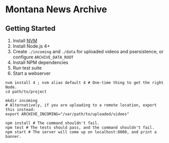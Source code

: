 # Montana News Archive

## Getting Started

1. Install [NVM](https://github.com/creationix/nvm)
1. Install Node.js 4+
1. Create `./incoming` and `./data` for uploaded videos and psersistence, or
   configure `ARCHIVE_DATA_ROOT`
1. Install NPM dependencies
1. Run test suite
1. Start a webserver

```
nvm install 4 ; nvm alias default 4 # One-time thing to get the right Node.
cd path/to/project

mkdir incoming
# Alternatively, if you are uploading to a remote location, export this instead:
export ARCHIVE_INCOMING="/var/path/to/uploaded/vidoes"

npm install # The command shouldn't fail.
npm test # The tests should pass, and the command shouldn't fail.
npm start # The server will come up on localhost:8080, and print a banner.
```
